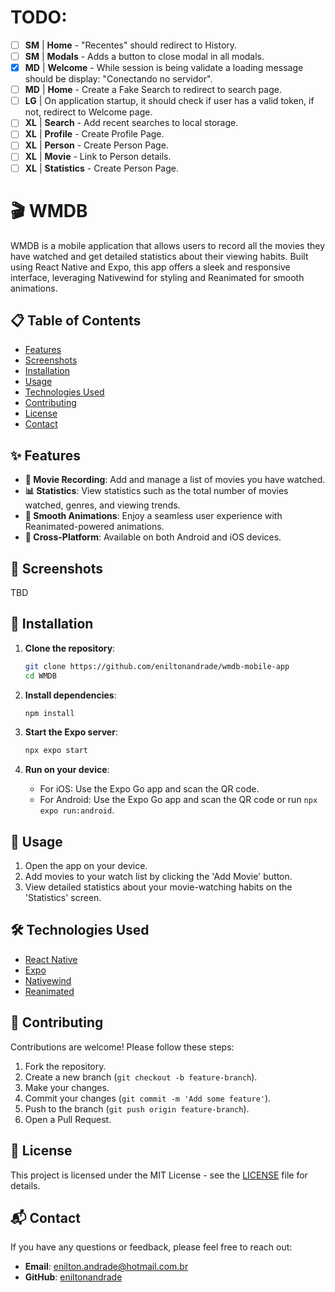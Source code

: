 
# TODO:
 - [ ] **SM** | **Home** - "Recentes" should redirect to History.
 - [ ] **SM** | **Modals** - Adds a button to close modal in all modals.
 - [X] **MD** | **Welcome** - While session is being validate a loading message should be display: "Conectando no servidor".
 - [ ] **MD** | **Home** - Create a Fake Search to redirect to search page.
 - [ ] **LG** | On application startup, it should check if user has a valid token, if not, redirect to Welcome page.
 - [ ] **XL** | **Search** - Add recent searches to local storage.
 - [ ] **XL** | **Profile** - Create Profile Page.
 - [ ] **XL** | **Person** - Create Person Page.
 - [ ] **XL** | **Movie** - Link to Person details.
 - [ ] **XL** | **Statistics** - Create Person Page.
 
# 🎬 WMDB

WMDB is a mobile application that allows users to record all the movies they have watched and get detailed statistics about their viewing habits. Built using React Native and Expo, this app offers a sleek and responsive interface, leveraging Nativewind for styling and Reanimated for smooth animations.

## 📋 Table of Contents

- [Features](#-features)
- [Screenshots](#-screenshots)
- [Installation](#-installation)
- [Usage](#-usage)
- [Technologies Used](#-technologies-used)
- [Contributing](#-contributing)
- [License](#-license)
- [Contact](#-contact)

## ✨ Features

- **🎥 Movie Recording**: Add and manage a list of movies you have watched.
- **📊 Statistics**: View statistics such as the total number of movies watched, genres, and viewing trends.
- **💫 Smooth Animations**: Enjoy a seamless user experience with Reanimated-powered animations.
- **📱 Cross-Platform**: Available on both Android and iOS devices.

## 📸 Screenshots

TBD

## 🚀 Installation

1. **Clone the repository**:

    ```sh
    git clone https://github.com/eniltonandrade/wmdb-mobile-app
    cd WMDB
    ```

2. **Install dependencies**:

    ```sh
    npm install
    ```

3. **Start the Expo server**:

    ```sh
    npx expo start
    ```

4. **Run on your device**:
   - For iOS: Use the Expo Go app and scan the QR code.
   - For Android: Use the Expo Go app and scan the QR code or run `npx expo run:android`.

## 📱 Usage

1. Open the app on your device.
2. Add movies to your watch list by clicking the 'Add Movie' button.
3. View detailed statistics about your movie-watching habits on the 'Statistics' screen.

## 🛠 Technologies Used

- [React Native](https://reactnative.dev/)
- [Expo](https://expo.dev/)
- [Nativewind](https://github.com/Nativewind/Nativewind)
- [Reanimated](https://docs.swmansion.com/react-native-reanimated/)

## 🤝 Contributing

Contributions are welcome! Please follow these steps:

1. Fork the repository.
2. Create a new branch (`git checkout -b feature-branch`).
3. Make your changes.
4. Commit your changes (`git commit -m 'Add some feature'`).
5. Push to the branch (`git push origin feature-branch`).
6. Open a Pull Request.

## 📄 License

This project is licensed under the MIT License - see the [LICENSE](LICENSE) file for details.

## 📬 Contact

If you have any questions or feedback, please feel free to reach out:

- **Email**: enilton.andrade@hotmail.com.br
- **GitHub**: [eniltonandrade](https://github.com/eniltonandrade)